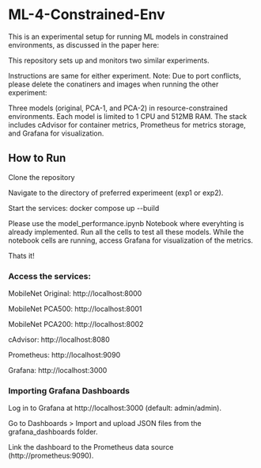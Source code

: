 # ML-4-Constrained-Env
This is an experimental setup for running ML models in constrained environments, as discussed in the paper here:

This repository sets up and monitors two similar experiments. 

Instructions are same for either experiment. Note: Due to port conflicts, please delete the conatiners and images when running the other experiment:

Three models (original, PCA-1, and PCA-2) in resource-constrained environments. Each model is limited to 1 CPU and 512MB RAM. The stack includes cAdvisor for container metrics, Prometheus for metrics storage, and Grafana for visualization.

## How to Run
Clone the repository

Navigate to the directory of preferred experimeent (exp1 or exp2).

Start the services:  docker compose up --build

Please use the model_performance.ipynb Notebook where everyhting is already implemented. Run all the cells to test all these models.
While the notebook cells are running, access Grafana for visualization of the metrics.

Thats it!

### Access the services:

MobileNet Original: http://localhost:8000

MobileNet PCA500: http://localhost:8001

MobileNet PCA200: http://localhost:8002

cAdvisor: http://localhost:8080

Prometheus: http://localhost:9090

Grafana: http://localhost:3000

### Importing Grafana Dashboards
Log in to Grafana at http://localhost:3000 (default: admin/admin).

Go to Dashboards > Import and upload JSON files from the grafana_dashboards folder.

Link the dashboard to the Prometheus data source (http://prometheus:9090).
